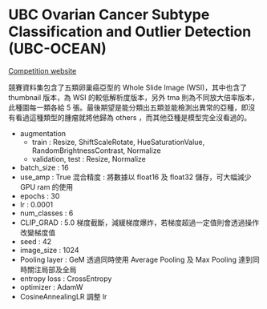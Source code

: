 # UBC Ovarian Cancer Subtype Classification and Outlier Detection (UBC-OCEAN)

[Competition website](https://www.kaggle.com/competitions/UBC-OCEAN)

競賽資料集包含了五類卵巢癌亞型的 Whole Slide Image (WSI)，其中也含了 thumbnail 版本，為 WSI 的較低解析度版本，另外 tma 則為不同放大倍率版本，此種圖每一類各給 5 張。最後期望是能分類出五類並能檢測出異常的亞種，即沒有看過這種類型的腫瘤就將他歸為 others ，而其他亞種是模型完全沒看過的。

- augmentation
  - train : Resize, ShiftScaleRotate, HueSaturationValue, RandomBrightnessContrast, Normalize
  - validation, test : Resize, Normalize
- batch_size : 16
- use_amp : True 混合精度 : 將數據以 float16 及 float32 儲存，可大幅減少 GPU ram 的使用
- epochs : 30 
- lr : 0.0001
- num_classes : 6
- CLIP_GRAD : 5.0 梯度截斷，減緩梯度爆炸，若梯度超過一定值則會透過操作改變梯度值
- seed : 42
- image_size : 1024
- Pooling layer : GeM 透過同時使用 Average Pooling 及 Max Pooling 達到同時關注局部及全局
- entropy loss : CrossEntropy
- optimizer : AdamW
- CosineAnnealingLR 調整 lr
